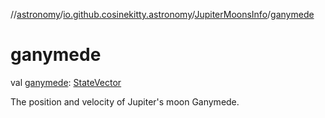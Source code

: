 //[astronomy](../../../index.md)/[io.github.cosinekitty.astronomy](../index.md)/[JupiterMoonsInfo](index.md)/[ganymede](ganymede.md)

# ganymede

val [ganymede](ganymede.md): [StateVector](../-state-vector/index.md)

The position and velocity of Jupiter's moon Ganymede.
